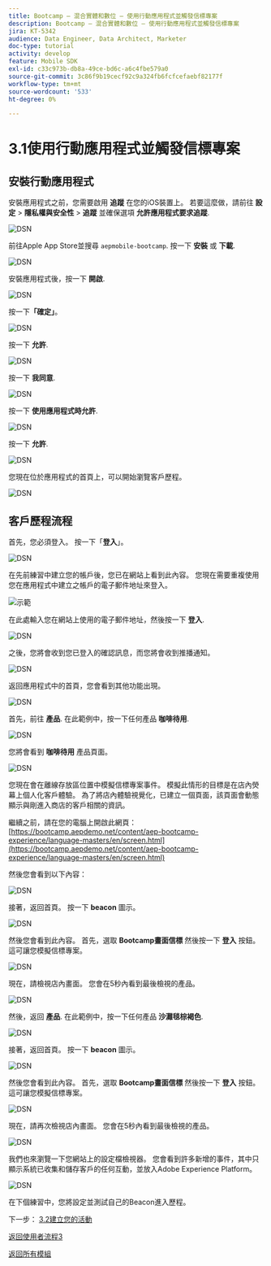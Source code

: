 ```yaml
---
title: Bootcamp — 混合實體和數位 — 使用行動應用程式並觸發信標專案
description: Bootcamp — 混合實體和數位 — 使用行動應用程式並觸發信標專案
jira: KT-5342
audience: Data Engineer, Data Architect, Marketer
doc-type: tutorial
activity: develop
feature: Mobile SDK
exl-id: c33c973b-db8a-49ce-bd6c-a6c4fbe579a0
source-git-commit: 3c86f9b19cecf92c9a324fb6fcfcefaebf82177f
workflow-type: tm+mt
source-wordcount: '533'
ht-degree: 0%

---
```


# 3.1使用行動應用程式並觸發信標專案

## 安裝行動應用程式

安裝應用程式之前，您需要啟用 **追蹤** 在您的iOS裝置上。 若要這麼做，請前往 **設定** > **隱私權與安全性** > **追蹤** 並確保選項 **允許應用程式要求追蹤**.

![DSN](./../uc3/images/app4.png)

前往Apple App Store並搜尋 `aepmobile-bootcamp`. 按一下 **安裝** 或 **下載**.

![DSN](./../uc3/images/app1.png)

安裝應用程式後，按一下 **開啟**.

![DSN](./../uc3/images/app2.png)

按一下&#x200B;**「確定」**。

![DSN](./../uc3/images/app9.png)

按一下 **允許**.

![DSN](./../uc3/images/app3.png)

按一下 **我同意**.

![DSN](./../uc3/images/app7.png)

按一下 **使用應用程式時允許**.

![DSN](./../uc3/images/app8.png)

按一下 **允許**.

![DSN](./../uc3/images/app5.png)

您現在位於應用程式的首頁上，可以開始瀏覽客戶歷程。

![DSN](./../uc3/images/app12.png)

## 客戶歷程流程

首先，您必須登入。 按一下「**登入**」。

![DSN](./images/app13.png)

在先前練習中建立您的帳戶後，您已在網站上看到此內容。 您現在需要重複使用您在應用程式中建立之帳戶的電子郵件地址來登入。

![示範](./images/pv1.png)

在此處輸入您在網站上使用的電子郵件地址，然後按一下 **登入**.

![DSN](./images/app14.png)

之後，您將會收到您已登入的確認訊息，而您將會收到推播通知。

![DSN](./images/app15.png)

返回應用程式中的首頁，您會看到其他功能出現。

![DSN](./images/app17.png)

首先，前往 **產品**. 在此範例中，按一下任何產品 **咖啡待用**.

![DSN](./images/app19.png)

您將會看到 **咖啡待用** 產品頁面。

![DSN](./images/app20.png)

您現在會在離線存放區位置中模擬信標專案事件。 模擬此情形的目標是在店內熒幕上個人化客戶體驗。 為了將店內體驗視覺化，已建立一個頁面，該頁面會動態顯示與剛進入商店的客戶相關的資訊。

繼續之前，請在您的電腦上開啟此網頁： [https://bootcamp.aepdemo.net/content/aep-bootcamp-experience/language-masters/en/screen.html](https://bootcamp.aepdemo.net/content/aep-bootcamp-experience/language-masters/en/screen.html)

然後您會看到以下內容：

![DSN](./images/screen1.png)

接著，返回首頁。 按一下 **beacon** 圖示。

![DSN](./images/app23.png)

然後您會看到此內容。 首先，選取 **Bootcamp畫面信標** 然後按一下 **登入** 按鈕。 這可讓您模擬信標專案。

![DSN](./images/app21.png)

現在，請檢視店內畫面。 您會在5秒內看到最後檢視的產品。

![DSN](./images/screen2.png)

然後，返回 **產品**. 在此範例中，按一下任何產品 **沙灘毯棕褐色**.

![DSN](./images/app22.png)

接著，返回首頁。 按一下 **beacon** 圖示。

![DSN](./images/app23.png)

然後您會看到此內容。 首先，選取 **Bootcamp畫面信標** 然後按一下 **登入** 按鈕。 這可讓您模擬信標專案。

![DSN](./images/app21.png)

現在，請再次檢視店內畫面。 您會在5秒內看到最後檢視的產品。

![DSN](./images/screen3.png)

我們也來瀏覽一下您網站上的設定檔檢視器。 您會看到許多新增的事件，其中只顯示系統已收集和儲存客戶的任何互動，並放入Adobe Experience Platform。

![DSN](./images/screen4.png)

在下個練習中，您將設定並測試自己的Beacon進入歷程。

下一步： [3.2建立您的活動](./ex2.md)

[返回使用者流程3](./uc3.md)

[返回所有模組](../../overview.md)
